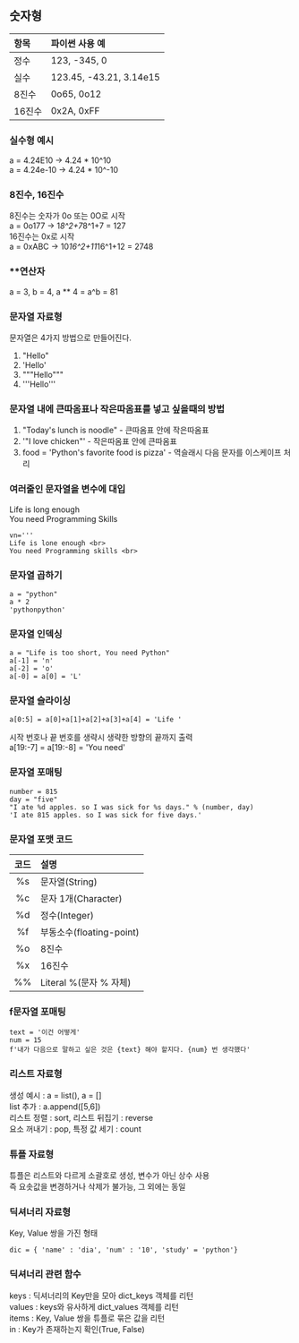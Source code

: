## 숫자형 <br>
| 항목 | 파이썬 사용 예 |
| :---- | :----- |
| 정수 | 123, -345, 0 |
| 실수 | 123.45, -43.21, 3.14e15|
| 8진수 | 0o65, 0o12 |
| 16진수 | 0x2A, 0xFF |


### 실수형 예시 <br>
a = 4.24E10  -> 4.24 * 10^10 <br>
a = 4.24e-10 -> 4.24 * 10^-10 <br>
### 8진수, 16진수 <br>
8진수는 숫자가 0o 또는 0O로 시작 <br>
a = 0o177 -> 1*8^2+7*8^1+7 = 127 <br>
16진수는 0x로 시작 <br>
a = 0xABC -> 10*16^2+11*16^1+12 = 2748 <br>
### **연산자 <br>
a = 3, b = 4, a ** 4 = a^b = 81 <br>
### 문자열 자료형 <br>
문자열은 4가지 방법으로 만들어진다. <br>
1. "Hello" <br>
2. 'Hello' <br>
3. """Hello""" <br>
4. '''Hello''' <br>
### 문자열 내에 큰따옴표나 작은따옴표를 넣고 싶을때의 방법 <br>
1. "Today's lunch is noodle" - 큰따옴표 안에 작은따옴표 <br>
2. '"I love chicken"' - 작은따옴표 안에 큰따옴표 <br>
3. food = 'Python\'s favorite food is pizza' - 역슬래시 다음 문자를 이스케이프 처리 <br>
### 여러줄인 문자열을 변수에 대입 <br>
Life is long enough <br>
You need Programming Skills <br>

    vn='''
    Life is lone enough <br>
    You need Programming skills <br>

### 문자열 곱하기 <br>

```
a = "python"
a * 2
'pythonpython'
```

### 문자열 인덱싱 <br>
```
a = "Life is too short, You need Python"
a[-1] = 'n'
a[-2] = 'o'
a[-0] = a[0] = 'L'
```

### 문자열 슬라이싱 <br>
```
a[0:5] = a[0]+a[1]+a[2]+a[3]+a[4] = 'Life '
```
시작 번호나 끝 번호를 생략시 생략한 방향의 끝까지 출력 <br>
a[19:-7] = a[19:-8] = 'You need' <br>

### 문자열 포매팅 <br>
```
number = 815
day = "five"
"I ate %d apples. so I was sick for %s days." % (number, day)
'I ate 815 apples. so I was sick for five days.'
```

### 문자열 포맷 코드 <br>
| 코드 | 설명 |
| :--: | :-- |
|%s | 문자열(String) |
|%c | 문자 1개(Character) |
|%d | 정수(Integer) |
|%f | 부동소수(floating-point) |
|%o | 8진수 |
|%x | 16진수 |
|%% | Literal %(문자 % 자체)

### f문자열 포매팅 <br>
```
text = '이건 어떻게'
num = 15
f'내가 다음으로 말하고 싶은 것은 {text} 해야 할지다. {num} 번 생각했다'
```

### 리스트 자료형 <br>
생성 예시 : a = list(), a = [] <br>
list 추가 : a.append([5,6]) <br>
리스트 정렬 : sort, 리스트 뒤집기 : reverse <br>
요소 꺼내기 : pop, 특정 값 세기 : count <br>

### 튜플 자료형 <br>
튜플은 리스트와 다르게 소괄호로 생성, 변수가 아닌 상수 사용 <br>
즉 요솟값을 변경하거나 삭제가 불가능, 그 외에는 동일 <br>

### 딕셔너리 자료형 <br>
Key, Value 쌍을 가진 형태 <br>

```
dic = { 'name' : 'dia', 'num' : '10', 'study' = 'python'}
```

### 딕셔너리 관련 함수 <br>
keys : 딕셔너리의 Key만을 모아 dict_keys 객체를 리턴 <br>
values : keys와 유사하게 dict_values 객체를 리턴 <br>
items : Key, Value 쌍을 튜플로 묶은 값을 리턴 <br>
in : Key가 존재하는지 확인(True, False) <br>

